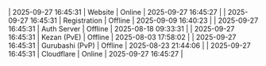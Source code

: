 | 2025-09-27 16:45:31 | Website | Online | 2025-09-27 16:45:27 |
| 2025-09-27 16:45:31 | Registration | Offline | 2025-09-09 16:40:23 |
| 2025-09-27 16:45:31 | Auth Server | Offline | 2025-08-18 09:33:31 |
| 2025-09-27 16:45:31 | Kezan (PvE) | Offline | 2025-08-03 17:58:02 |
| 2025-09-27 16:45:31 | Gurubashi (PvP) | Offline | 2025-08-23 21:44:06 |
| 2025-09-27 16:45:31 | Cloudflare | Online | 2025-09-27 16:45:27 |
